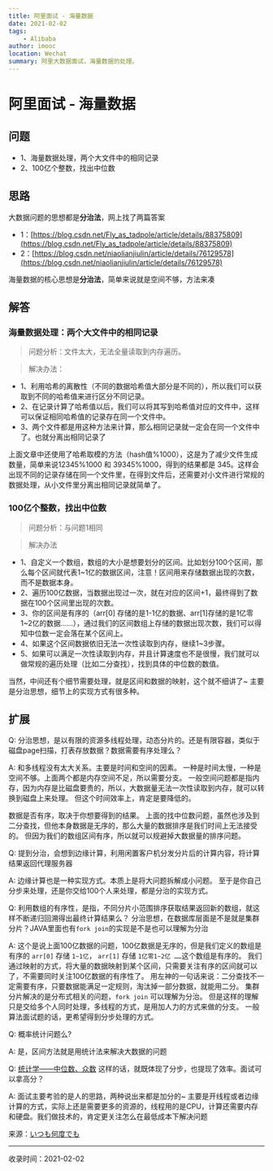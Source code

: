 ```yaml
---
title: 阿里面试 - 海量数据
date: 2021-02-02
tags:
    - Alibaba
author: imooc
location: Wechat
summary: 阿里大数据面试，海量数据的处理。
---
```

# 阿里面试 - 海量数据

## 问题
- 1、海量数据处理，两个大文件中的相同记录
- 2、100亿个整数，找出中位数

## 思路
大数据问题的思想都是**分治法**，网上找了两篇答案
- 1：[https://blog.csdn.net/Fly_as_tadpole/article/details/88375809](https://blog.csdn.net/Fly_as_tadpole/article/details/88375809)
- 2：[https://blog.csdn.net/niaolianjiulin/article/details/76129578](https://blog.csdn.net/niaolianjiulin/article/details/76129578)

海量数据的核心思想是**分治法**，简单来说就是空间不够，方法来凑

## 解答

### 海量数据处理：两个大文件中的相同记录

> 问题分析：文件太大，无法全量读取到内存遍历。

> 解决办法：

- 1、利用哈希的离散性（不同的数据哈希值大部分是不同的），所以我们可以获取到不同的哈希值来进行区分不同记录。
- 2、在记录计算了哈希值以后，我们可以将其写到哈希值对应的文件中，这样可以保证相同哈希值的记录存在同一个文件中。
- 3、两个文件都是用这种方法来计算，那么相同记录就一定会在同一个文件中了。也就分离出相同记录了

上面文章中还使用了哈希取模的方法（hash值%1000），这是为了减少文件生成数量，简单来说12345%1000 和 39345%1000，得到的结果都是 345。这样会出现不同的记录存储在同一个文件里，在得到文件后，还需要对小文件进行常规的数据处理，从小文件里分离出相同记录就简单了。



### 100亿个整数，找出中位数
> 问题分析：与问题1相同

> 解决办法

- 1、自定义一个数组，数组的大小是想要划分的区间。比如划分100个区间，那么每个区间就代表1~1亿的数据区间，注意！区间用来存储数据出现的次数，而不是数据本身。
- 2、遍历100亿数据，当数据出现过一次，就在对应的区间+1，最终得到了数据在100个区间里出现的次数。
- 3、你的区间是有序的（arr[0] 存储的是1-1亿的数据、arr[1]存储的是1亿零1~2亿的数据……），通过我们的区间数组上存储的数据出现次数，我们可以得知中位数一定会落在某个区间上。
- 4、如果这个区间数据依旧无法一次性读取到内存，继续1~3步骤。
- 5、如果可以满足一次性读取到内存，并且计算速度也不是很慢，我们就可以做常规的遍历处理（比如二分查找），找到具体的中位数的数值。

当然，中间还有个细节需要处理，就是区间和数据的映射，这个就不细讲了~ 主要是分治思想，细节上的实现方式有很多种。

## 扩展

Q: 分治思想，是以有限的资源多线程处理，动态分片的。还是有限容器，类似于磁盘page扫描，打表存放数据？数据需要有序处理么？

A: 和多线程没有太大关系。主要是时间和空间的因素。
一种是时间太慢，一种是空间不够。上面两个都是内存空间不足，所以需要分支。
一般空间问题都是指内存，因为内存是比磁盘要贵的，所以，大数据量无法一次性读取到内存，就可以转换到磁盘上来处理。
但这个时间效率上，肯定是要降低的。

数据是否有序，取决于你想要得到的结果。
上面的找中位数问题，虽然也涉及到二分查找，但他本身数据是无序的，那么大量的数据排序是我们时间上无法接受的。
但因为我们的数组区间有序，所以就可以规避掉大数据量的排序问题。

Q: 提到分治，会想到边缘计算，利用闲置客户机分发分片后的计算内容，将计算结果返回代理服务器

A: 边缘计算也是一种实现方式。本质上是将大问题拆解成小问题。
至于是你自己分步来处理，还是你交给100个人来处理，都是分治的实现方式。

Q: 利用数组的有序性，是指，不同分片小范围排序获取结果返回新的数组，就这样不断递归回溯得出最终计算结果么？
分治思想，在数据库层面是不是就是集群分片？JAVA里面也有`fork join`的实现是不是也可以理解为分治

A: 这个是说上面100亿数据的问题，100亿数据是无序的，但是我们定义的数组是有序的 `arr[0]` 存储 `1~1亿`， `arr[1]` 存储 `1亿零1~2亿 ……`这个数组是有序的。
我们通过映射的方式，将大量的数据映射到某个区间，只需要关注有序的区间就可以了，不需要同时关注100亿数据的有序性了。
用左神的一句话来说：二分查找不一定需要有序，只要数据能满足一定规则，淘汰掉一部分数据，就能用二分。
集群分片解决的是分布式相关的问题，`fork join` 可以理解为分治。
但是这样的理解只是交给多个人同时处理，多线程的方式，是用加人力的方式来做的分支。
一般算法面试题的话，更希望得到分步处理的方式。

Q: 概率统计问题么?

A: 是，区间方法就是用统计法来解决大数据的问题

Q: [统计学——中位数、众数](https://www.cnblogs.com/swxj/p/6624433.html) 这样的话，就既体现了分步，也提现了效率。面试可以拿高分？

A: 面试主要考验的是人的思路，两种说出来都是加分的~ 主要是开线程或者边缘计算的方式，实际上还是需要更多的资源的，线程用的是CPU，计算还需要内存和硬盘。我们做技术的，肯定更关注怎么在最低成本下解决问题

来源：[いつも何度でも]()

---
收录时间：2021-02-02

<Vssue :title="$title" />